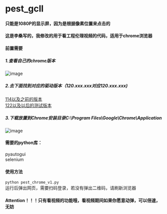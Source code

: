 # pest_gcll

#### 只能是1080P的显示屏，因为是根据像素位置来点击的
#### 这是李桑写的，我修改的用于看工程伦理视频的代码，适用于chrome浏览器

#### 前置需要
##### 1.查看自己的chrome版本
![image](https://github.com/17110506136/pest_gcll/assets/43081987/6973f5b6-6cdc-4dcc-9412-15df0a66647a)     
##### 2.去下面找到对应的驱动版本（120.xxx.xxx对应120.xxx.xxx)    
[114以及之前的版本](https://registry.npmmirror.com/binary.html?path=chromedriver)     
[122以及以后的测试版本](https://googlechromelabs.github.io/chrome-for-testing/)    
##### 3.下载放置到Chrome安装目录C:\Program Files\Google\Chrome\Application    
![image](https://github.com/17110506136/pest_gcll/assets/43081987/8a848b6a-db17-4af6-85ad-226d68f63b1f)

#### 需要的python库：
pyautogui   
selenium

#### 使用方法
``python pest_chrome_v1.py``   
运行后弹出网页，需要扫码登录，若没有弹出二维码，请刷新浏览器

#### Attention！！！只有看视频的功能哦，看视频期间如果你愿意动弹，可以倍速，无妨
